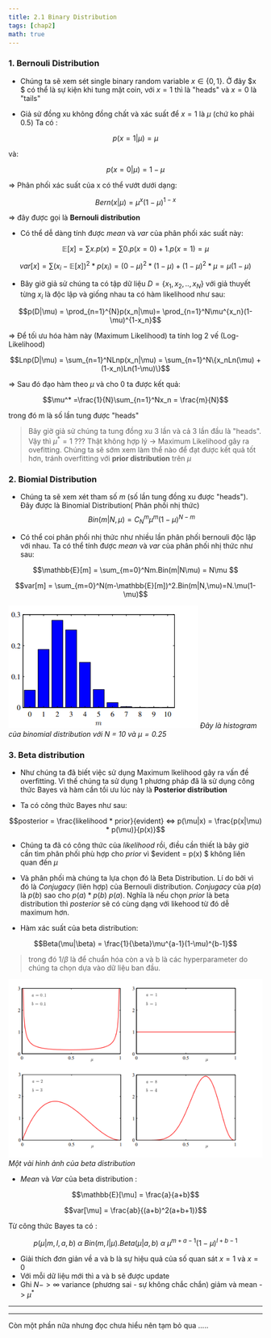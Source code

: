 ```yaml
---
title: 2.1 Binary Distribution 
tags: [chap2]
math: true
--- 
```



### 1. Bernouli Distribution 

* Chúng ta sẽ xem sét single binary random variable  $x \in \{0,1\}$. Ở đây $x $ có thể là sự kiện khi tung mặt coin, với $x = 1$ thì là "heads" và $x=0$ là "tails"

* Giả sử đồng xu không đồng chất và xác suất để $x = 1$ là $\mu$ (chứ ko phải 0.5) 
Ta có : 

$$p(x=1|\mu) = \mu$$    


và:

$$p(x=0|\mu) = 1- \mu$$

=> Phân phối xác suất của x có thể vướt dưới dạng:

$$Bern(x|\mu) = \mu^x(1-\mu)^{1-x}$$ 

=> đây được gọi là <strong> Bernouli distribution </strong>

* Có thể dễ dàng tính được *mean* và *var* của phân phối xác suất này:

$$\mathbb{E}[x] = \sum x.p(x) = \sum0.p(x=0) + 1.p(x=1) = \mu$$

$$var[x] = \sum (x_i - \mathbb{E}[x])^2*p(x_i) = (0-\mu)^2 * (1-\mu) + (1 -\mu)^2*\mu = \mu(1-\mu)$$

* Bây giờ giả sử chúng ta có tập dữ liệu $D = \{x_1,x_2,..,x_N\}$ với giả thuyết từng $x_i$ là độc lập và giống nhau ta có hàm likelihood như sau: 

$$p(D|\mu) = \prod_{n=1}^{N}p(x_n|\mu)= \prod_{n=1}^N\mu^{x_n}(1-\mu)^{1-x_n}$$

=> Để tối ưu hóa hàm này (Maximum Likelihood) ta tính log 2 vế (Log-Likelihood)

$$Lnp(D|\mu) = \sum_{n=1}^NLnp(x_n|\mu) = \sum_{n=1}^N\{x_nLn(\mu) + (1-x_n)Ln(1-\mu)\}$$

=> Sau đó đạo hàm theo $\mu$ và cho 0 ta được kết quả:

$$\mu^* =\frac{1}{N}\sum_{n=1}^Nx_n = \frac{m}{N}$$ 

trong đó m là số lần tung được "heads"

>Bây giờ giả sử chúng ta tung đồng xu 3 lần và cả 3 lần đầu là "heads". Vậy thì $\mu^* = 1$ ??? Thật không hợp lý -> Maximum Likelihood gây ra ovefitting. Chúng ta sẽ sớm xem làm thể nào để đạt được kết quả tốt hơn, tránh overfitting với <b>prior distribution</b> trên $\mu$ 

### 2. Biomial Distribution 

* Chúng ta sẽ xem xét tham số $m$ (số lần tung đồng xu được "heads"). Đây được là Binomial Distribution( Phân phối nhị thức) 
$$Bin(m|N,\mu) = C^m_N\mu^m(1-\mu)^{N-m}$$

* Có thể coi phân phối nhị thức như nhiều lần phân phối bernouli độc lập với nhau. 
Ta có thể tính được *mean* và *var* của phân phối nhị thức như sau: 

$$\mathbb{E}[m] = \sum_{m=0}^Nm.Bin(m|N\mu) = N\mu $$

$$var[m] = \sum_{m=0}^N(m-\mathbb{E}[m])^2.Bin(m|N,\mu)=N.\mu(1-\mu)$$


![Alt text](/assets/image/image.png)
_Đây là histogram của binomial distribution với N = 10 và $\mu = 0.25$_

### 3. Beta distribution 

* Như chúng ta đã biết việc sử dụng Maximum lkelihood gây ra vấn đề overfitting. Vì thế chúng ta sử dụng 1 phương pháp đã là sử dụng công thức Bayes và hàm cần tối ưu lúc này là <b>Posterior distribution</b>

* Ta có công thức Bayes như sau: 

$$posterior = \frac{likelihood * prior}{evident} <=> p(\mu|x) =  \frac{p(x|\mu) * p(\mu)}{p(x)}$$

* Chúng ta đã có công thức của $likelihood$ rồi, điều cần thiết là bây giờ cần tìm phân phối phù hợp cho $prior$ vì $evident = p(x) $ không liên quan đến $\mu$ 

* Và phân phối mà chúng ta lựa chọn đó là Beta Distribution. Lí do bởi vì đó là *Conjugacy* (liên hợp) của Bernouli distribution. *Conjugacy* của $p(a)$ là $p(b)$ sao cho $p(a) * p(b) ~ p(a)$. Nghĩa là nếu chọn $prior$ là beta distribution thì $posterior$ sẽ có cùng dạng với likehood từ đó dễ maximum hơn.

* Hàm xác suất của beta distribution: 

$$Beta(\mu|\beta) = \frac{1}{\beta}\mu^{a-1}(1-\mu)^{b-1}$$

>trong đó $1/\beta$ là để chuẩn hóa còn a và b là các hyperparameter do chúng ta chọn dựa vào dữ liệu ban đầu.

![Alt text](/assets//image/image-1.png)
_Một vài hình ảnh của beta distribution_

* *Mean* và *Var* của beta distribution : 

$$\mathbb{E}[\mu] = \frac{a}{a+b}$$

$$var[\mu] = \frac{ab}{(a+b)^2(a+b+1)}$$

Từ công thức Bayes ta có : 

$$p(\mu|m,l,a,b)\text{ } \alpha\text{ } Bin(m,l|\mu).Beta(\mu|a,b)\text{ } \alpha\text{ } \mu^{m+ a -1}(1-\mu)^{l+b-1}$$

* Giải thích đơn giản về a và b là sự hiệu quả của số quan sát $x = 1$ và $x = 0$ 
* Với mỗi dữ liệu mới thì a và b sẽ được update 
* Ghi $N - > \infty$ variance (phương sai - sự không chắc chắn) giảm và mean -> $\mu^*$


---------------------
---------------------

Còn một phần nữa nhưng đọc chưa hiểu nên tạm bỏ qua 
..... 
